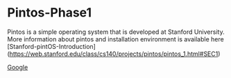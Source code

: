 # Pintos-Phase1
Pintos is a simple operating system that is developed at Stanford University.
More information about pintos and installation environment is available here [Stanford-pintOS-Introduction] (https://web.stanford.edu/class/cs140/projects/pintos/pintos_1.html#SEC1)

[Google](https://www.google.com)

